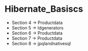 # Hibernate_Basiscs
  - Section 4 -> Productdata
  - Section 5 -> Idgenerators
  - Section 6 -> Productdata
  - Section 7 -> Productdata
  - Section 8 -> jpqlandnativesql
